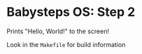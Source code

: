 # Babysteps OS: Step 2

Prints "Hello, World!" to the screen!

Look in the `Makefile` for build information
